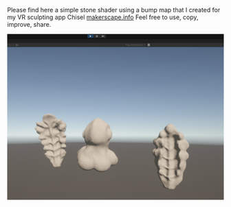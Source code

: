 Please find here a simple stone shader using a bump map that I created for my VR sculpting app Chisel [makerscape.info](https://makerscape.info)
Feel free to use, copy, improve, share.

![Screenshot](./demoscene.png)
